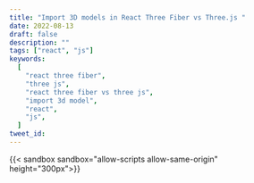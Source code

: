 ```yaml
---
title: "Import 3D models in React Three Fiber vs Three.js "
date: 2022-08-13
draft: false
description: ""
tags: ["react", "js"]
keywords:
  [
    "react three fiber",
    "three js",
    "react three fiber vs three js",
    "import 3d model",
    "react",
    "js",
  ]
tweet_id:
---
```


{{< sandbox sandbox="allow-scripts allow-same-origin" height="300px">}}

<html>
  <head>
    <style>
      * {
          margin: 0;
          padding: 0;
      }

      html,
      body {
          overflow: hidden;
      }

      .webgl {
          position: fixed;
          top: 0;
          left: 0;
          outline: none;
      }
    </style>

  </head>
  <body>
    <canvas class="webgl"></canvas>
    <script async src="https://unpkg.com/es-module-shims@1.3.6/dist/es-module-shims.js"></script>
    <script type="importmap">
      {
        "imports": {
          "three": "https://unpkg.com/three/build/three.module.js"
        }
      }
    </script>
    <script type="module">
      import * as THREE from 'three';
      import { OrbitControls } from 'https://unpkg.com/three/examples/jsm/controls/OrbitControls.js';
      import { GLTFLoader } from 'https://unpkg.com/three/examples/jsm/loaders/GLTFLoader.js';
      const canvas = document.querySelector('canvas.webgl')
      const scene = new THREE.Scene();
      scene.background = new THREE.Color(0x121212);
      const sizes = {
          width: window.innerWidth,
          height: window.innerHeight
      }
      window.addEventListener('resize', () => {
          sizes.width = window.innerWidth
          sizes.height = window.innerHeight
          camera.aspect = sizes.width / sizes.height
          camera.updateProjectionMatrix()
          renderer.setSize(sizes.width, sizes.height)
          renderer.setPixelRatio(Math.min(window.devicePixelRatio, 2))
      })
      const light = new THREE.AmbientLight( 0x404040, 8 ); // soft white light
      scene.add( light );
      const directionalLight = new THREE.DirectionalLight( 0xffffff, 5 );
      scene.add( directionalLight );
      const camera = new THREE.PerspectiveCamera(40, sizes.width / sizes.height, 0.1, 100)
      camera.position.x = 1
      camera.position.y = 1
      camera.position.z = 1
      scene.add(camera)
      const renderer = new THREE.WebGLRenderer({
          canvas: canvas,
          antialias: true,
      })
      renderer.setSize(sizes.width, sizes.height)
      renderer.setPixelRatio(Math.min(window.devicePixelRatio, 2))
      const controls = new OrbitControls( camera, renderer.domElement );
      controls.enableDamping = true
      const loader = new GLTFLoader();
      loader.load( '/models/capy.glb', function ( gltf ) {
        const capy = scene.add( gltf.scene );
        capy.position.set(0, -0.35, 0);
      }, undefined, function ( error ) {
        console.error( error );
      } );
      const clock = new THREE.Clock()
      let lastElapsedTime = 0
      const tick = () => {
          const elapsedTime = clock.getElapsedTime()
          const deltaTime = elapsedTime - lastElapsedTime
          lastElapsedTime = elapsedTime
          controls.update()
          renderer.render(scene, camera)
          window.requestAnimationFrame(tick)
      }
      tick()
    </script>
  </body>
</html>

{{</ sandbox >}}

## What is React Three Fiber?

React Three Fiber is a new React renderer for [Three.js](https://threejs.org/), it's an **abstraction layer on top of Three.js**, so you can use Three.js without having to worry about the underlying implementation.

## Importing 3D models in React Three Fiber
